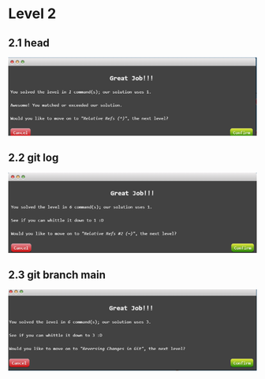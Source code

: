 # Level 2 

## 2.1 head

![alt text](image-5.png)

## 2.2 git log

![alt text](image-6.png)
## 2.3 git branch main

![alt text](image-7.png)